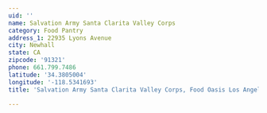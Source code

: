 ```yaml
---
uid: ''
name: Salvation Army Santa Clarita Valley Corps
category: Food Pantry
address_1: 22935 Lyons Avenue
city: Newhall
state: CA
zipcode: '91321'
phone: 661.799.7486
latitude: '34.3805004'
longitude: '-118.5341693'
title: 'Salvation Army Santa Clarita Valley Corps, Food Oasis Los Angeles'

---
```

